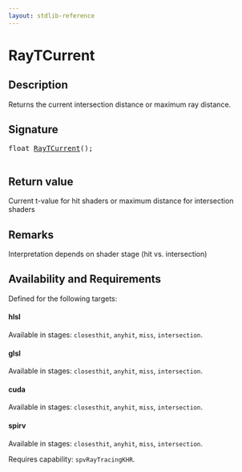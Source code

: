 ```yaml
---
layout: stdlib-reference
---
```


# RayTCurrent

## Description

Returns the current intersection distance or maximum ray distance.



## Signature 

<pre>
<span class="code_keyword">float</span> <a href=".html">RayTCurrent</a>();

</pre>

## Return value
Current t-value for hit shaders or maximum distance for intersection shaders

## Remarks
Interpretation depends on shader stage (hit vs. intersection)


## Availability and Requirements

Defined for the following targets:

#### hlsl
Available in stages: `closesthit`, `anyhit`, `miss`, `intersection`.

#### glsl
Available in stages: `closesthit`, `anyhit`, `miss`, `intersection`.

#### cuda
Available in stages: `closesthit`, `anyhit`, `miss`, `intersection`.

#### spirv
Available in stages: `closesthit`, `anyhit`, `miss`, `intersection`.

Requires capability: `spvRayTracingKHR`.


